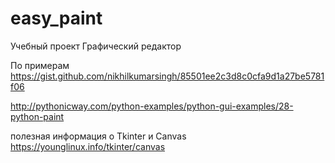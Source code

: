 # easy_paint
Учебный проект Графический редактор

По примерам
 https://gist.github.com/nikhilkumarsingh/85501ee2c3d8c0cfa9d1a27be5781f06

 http://pythonicway.com/python-examples/python-gui-examples/28-python-paint

полезная информация о Tkinter и Canvas
https://younglinux.info/tkinter/canvas
